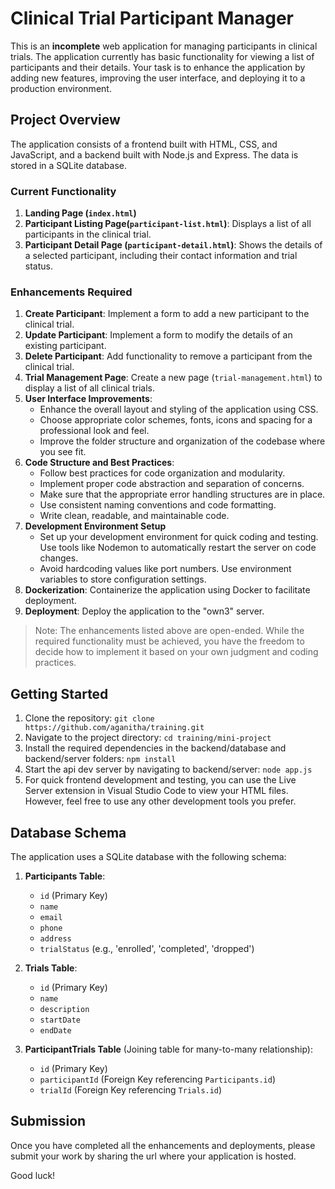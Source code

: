 # Clinical Trial Participant Manager

This is an **incomplete** web application for managing participants in clinical trials. The application currently has basic functionality for viewing a list of participants and their details. Your task is to enhance the application by adding new features, improving the user interface, and deploying it to a production environment.

## Project Overview

The application consists of a frontend built with HTML, CSS, and JavaScript, and a backend built with Node.js and Express. The data is stored in a SQLite database.

### Current Functionality

1. **Landing Page (`index.html`)**
2. **Participant Listing Page(`participant-list.html`)**: Displays a list of all participants in the clinical trial.
2. **Participant Detail Page (`participant-detail.html`)**: Shows the details of a selected participant, including their contact information and trial status.

### Enhancements Required

1. **Create Participant**: Implement a form to add a new participant to the clinical trial.
2. **Update Participant**: Implement a form to modify the details of an existing participant.
3. **Delete Participant**: Add functionality to remove a participant from the clinical trial.
4. **Trial Management Page**: Create a new page (`trial-management.html`) to display a list of all clinical trials. 
5. **User Interface Improvements**:
   - Enhance the overall layout and styling of the application using CSS.
   - Choose appropriate color schemes, fonts, icons and spacing for a professional look and feel.
   - Improve the folder structure and organization of the codebase where you see fit. 
6. **Code Structure and Best Practices**:
   - Follow best practices for code organization and modularity.
   - Implement proper code abstraction and separation of concerns.
   - Make sure that the appropriate error handling structures are in place. 
   - Use consistent naming conventions and code formatting.
   - Write clean, readable, and maintainable code.
7. **Development Environment Setup**
   - Set up your development environment for quick coding and testing. Use tools like Nodemon to automatically restart the server on code changes.
   - Avoid hardcoding values like port numbers. Use environment variables to store configuration settings.
7. **Dockerization**: Containerize the application using Docker to facilitate deployment.
8. **Deployment**: Deploy the application to the "own3" server.

> Note: The enhancements listed above are open-ended. While the required functionality must be achieved, you have the freedom to decide how to implement it based on your own judgment and coding practices.

## Getting Started

1. Clone the repository: `git clone https://github.com/aganitha/training.git`
2. Navigate to the project directory: `cd training/mini-project`
3. Install the required dependencies in the backend/database and backend/server folders: `npm install`
4. Start the api dev server by navigating to backend/server: `node app.js`
5. For quick frontend development and testing, you can use the Live Server extension in Visual Studio Code to view your HTML files. However, feel free to use any other development tools you prefer.


## Database Schema

The application uses a SQLite database with the following schema:

1. **Participants Table**:
   - `id` (Primary Key)
   - `name`
   - `email`
   - `phone`
   - `address`
   - `trialStatus` (e.g., 'enrolled', 'completed', 'dropped')

2. **Trials Table**:
   - `id` (Primary Key)
   - `name`
   - `description`
   - `startDate`
   - `endDate`

3. **ParticipantTrials Table** (Joining table for many-to-many relationship):
   - `id` (Primary Key)
   - `participantId` (Foreign Key referencing `Participants.id`)
   - `trialId` (Foreign Key referencing `Trials.id`)



## Submission

Once you have completed all the enhancements and deployments, please submit your work by sharing the url where your application is hosted. 

Good luck!